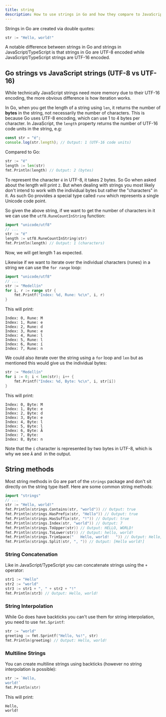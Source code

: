 ```yaml
---
title: string
description: How to use strings in Go and how they compare to JavaScript/TypeScript.
---
```


Strings in Go are created via double quotes:

```go title="string_example.go"
str := "Hello, world!"
```

A notable difference between strings in Go and strings in JavaScript/TypeScript is that strings in Go are UTF-8 encoded while JavaScript/TypeScript strings are UTF-16 encoded.

## Go strings vs JavaScript strings (UTF-8 vs UTF-16)

While technically JavaScript strings need more memory due to their UTF-16 encoding, the more obvious difference is how iteration works.

In Go, when you get the length of a string using `len`, it returns the number of **bytes** in the string, not necessarily the number of characters. This is because Go uses UTF-8 encoding, which can use 1 to 4 bytes per character.
In JavaScript, the `length` property returns the number of UTF-16 code units in the string, e.g:

```javascript title="string_example.js"
const str = "é";
console.log(str.length); // Output: 1 (UTF-16 code units)
```

Compared to Go:

```go title="string_example.go"
str := "é"
length := len(str)
fmt.Println(length) // Output: 2 (bytes)
```

To represent the character `é` in UTF-8, it takes 2 bytes. So Go when asked about the length will print `2`. But when dealing with strings you most likely don't intend to work with the individual bytes but rather the "characters" in it. As such Go provides a special type called `rune` which represents a single Unicode code point.

So given the above string, if we want to get the number of characters in it we can use the `utf8.RuneCountInString` function:

```go title="string_length.go"
import "unicode/utf8"
// ...
str := "é"
length := utf8.RuneCountInString(str)
fmt.Println(length) // Output: 1 (characters)
```

Now, we will get length 1 as expected.

Likewise if we want to iterate over the individual characters (runes) in a string we can use the `for range` loop:

```go title="string_iterate.go"
import "unicode/utf8"
// ...
str := "Medellín"
for i, r := range str {
    fmt.Printf("Index: %d, Rune: %c\n", i, r)
}
```

This will print:

```
Index: 0, Rune: M
Index: 1, Rune: e
Index: 2, Rune: d
Index: 3, Rune: e
Index: 4, Rune: l
Index: 5, Rune: l
Index: 6, Rune: í
Index: 7, Rune: n
```

We could also iterate over the string using a `for` loop and `len` but as mentioned this would give us the individual bytes:

```go title="string_iterate_bytes.go"
str := "Medellín"
for i := 0; i < len(str); i++ {
    fmt.Printf("Index: %d, Byte: %c\n", i, str[i])
}
```

This will print:

```
Index: 0, Byte: M
Index: 1, Byte: e
Index: 2, Byte: d
Index: 3, Byte: e
Index: 4, Byte: l
Index: 5, Byte: l
Index: 6, Byte: Ã
Index: 7, Byte: ­
Index: 8, Byte: n
```

Note that the `í` character is represented by two bytes in UTF-8, which is why we see `Ã` and `­` in the output.

## String methods

Most string methods in Go are part of the `strings` package and don't sit directly on the string type itself.
Here are some common string methods:

```go title="string_methods.go"
import "strings"
// ...
str := "Hello, world!"
fmt.Println(strings.Contains(str, "world")) // Output: true
fmt.Println(strings.HasPrefix(str, "Hello")) // Output: true
fmt.Println(strings.HasSuffix(str, "!")) // Output: true
fmt.Println(strings.Index(str, "world")) // Output: 7
fmt.Println(strings.ToUpper(str)) // Output: HELLO, WORLD!
fmt.Println(strings.ToLower(str)) // Output: hello, world!
fmt.Println(strings.TrimSpace("   Hello, world!   ")) // Output: Hello, world!
fmt.Println(strings.Split(str, ", ")) // Output: [Hello world!]
```

### String Concatenation

Like in JavaScript/TypeScript you can concatenate strings using the `+` operator:

```go title="string_concat.go"
str1 := "Hello"
str2 := "world"
str3 := str1 + ", " + str2 + "!"
fmt.Println(str3) // Output: Hello, world!
```

### String Interpolation

While Go does have backticks you can't use them for string interpolation, you need to use `fmt.Sprintf`:

```go title="string_interpolation.go"
str := "world"
greeting := fmt.Sprintf("Hello, %s!", str)
fmt.Println(greeting) // Output: Hello, world!
```

### Multiline Strings

You can create multiline strings using backticks (however no string interpolation is possible):

```go title="string_multiline.go"
str := `Hello,
world!`
fmt.Println(str)
```

This will print:

```
Hello,
world!
```
